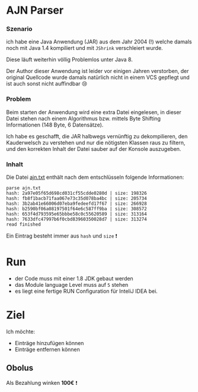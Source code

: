 # AJN Parser

### Szenario
ich habe eine Java Anwendung (JAR) aus dem Jahr 2004 (!) welche damals noch mit Java 1.4 kompiliert und mit `JShrink` verschleiert wurde.

Diese läuft weiterhin völlig Problemlos unter Java 8.

Der Author dieser Anwendung ist leider vor einigen Jahren verstorben, der original Quellcode wurde damals natürlich nicht in einem VCS gepflegt und ist auch sonst nicht auffindbar :cry: 

### Problem

Beim starten der Anwendung wird eine extra Datei eingelesen, in dieser Datei stehen nach einem Algorithmus bzw. mittels Byte Shifting Informationen (148 Byte, 6 Datensätze).

Ich habe es geschafft, die JAR halbwegs vernünftig zu dekompilieren, den Kauderwelsch zu verstehen und nur die nötigsten Klassen raus zu filtern, und den korrekten Inhalt der Datei sauber auf der Konsole auszugeben.

### Inhalt
Die Datei [ajn.txt](./src/ajn.txt) enthält nach dem entschlüsseln folgende Informationen:

```text
parse ajn.txt 
hash: 2a97e05f65d698cd031cf55cdde0280d | size: 198326
hash: fb8f1bacb71faa067e73c35d078ba4bc | size: 205734
hash: 3b2ab41e66006d07eba9fedeefd17f67 | size: 266928
hash: b2590bf06a08197501f64e6c587ff9ba | size: 308572
hash: 653f4d793595e65bbbe58c0c55620589 | size: 313164
hash: 7633dfc47997b6f0cbd83960350028d7 | size: 313274
read finished
```

Ein Eintrag besteht immer aus `hash` und `size` :heavy_exclamation_mark: 

# Run
- der Code muss mit einer 1.8 JDK gebaut werden
- das Module language Level muss auf `5` stehen
- es liegt eine fertige RUN Configuration für InteliJ IDEA bei.

# Ziel

Ich möchte:
- Einträge hinzufügen können
- Einträge entfernen können

## Obolus
Als Bezahlung winken **100€** :heavy_exclamation_mark:  
